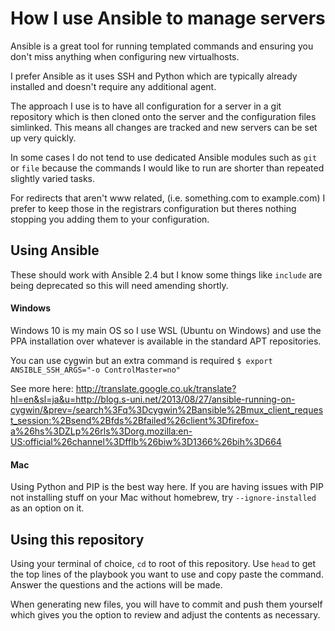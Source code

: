 # How I use Ansible to manage servers #

Ansible is a great tool for running templated commands and ensuring you don't miss anything when configuring new virtualhosts.

I prefer Ansible as it uses SSH and Python which are typically already installed and doesn't require any additional agent.

The approach I use is to have all configuration for a server in a git repository which is then cloned onto the server and the configuration files simlinked. This means all changes are tracked and new servers can be set up very quickly.

In some cases I do not tend to use dedicated Ansible modules such as `git` or `file` because the commands I would like to run are shorter than repeated slightly varied tasks.

For redirects that aren't www related, (i.e. something.com to example.com) I prefer to keep those in the registrars configuration but theres nothing stopping you adding them to your configuration.

## Using Ansible ##

These should work with Ansible 2.4 but I know some things like `include` are being deprecated so this will need amending shortly.

#### Windows ####

Windows 10 is my main OS so I use WSL (Ubuntu on Windows) and use the PPA installation over whatever is available in the standard APT repositories.

You can use cygwin but an extra command is required `$ export ANSIBLE_SSH_ARGS="-o ControlMaster=no"`

See more here: http://translate.google.co.uk/translate?hl=en&sl=ja&u=http://blog.s-uni.net/2013/08/27/ansible-running-on-cygwin/&prev=/search%3Fq%3Dcygwin%2Bansible%2Bmux_client_request_session:%2Bsend%2Bfds%2Bfailed%26client%3Dfirefox-a%26hs%3DZLp%26rls%3Dorg.mozilla:en-US:official%26channel%3Dfflb%26biw%3D1366%26bih%3D664

#### Mac ####

Using Python and PIP is the best way here. If you are having issues with PIP not installing stuff on your Mac without homebrew, try `--ignore-installed` as an option on it.

## Using this repository ##

Using your terminal of choice, `cd` to root of this repository. Use `head` to get the top lines of the playbook you want to use and copy paste the command. Answer the questions and the actions will be made.

When generating new files, you will have to commit and push them yourself which gives you the option to review and adjust the contents as necessary.
